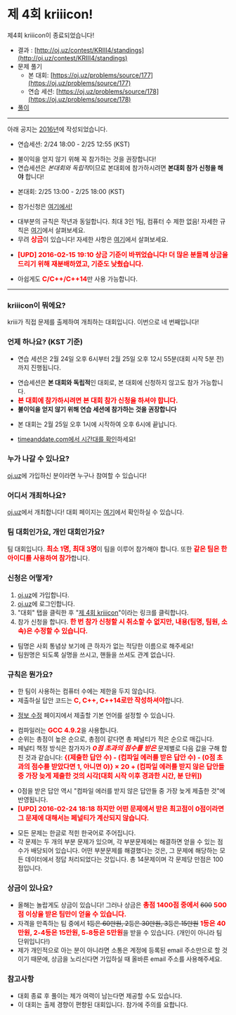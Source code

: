 <style type="text/css">
.important { font-size: 15px; font-weight: bold; color: red; }
</style>

<h1>제 4회 kriiicon!</h1>

제4회 kriiicon이 종료되었습니다!

* 결과 : [http://oj.uz/contest/KRIII4/standings](http://oj.uz/contest/KRIII4/standings)
* 문제 풀기
  * 본 대회: [https://oj.uz/problems/source/177](https://oj.uz/problems/source/177)
  * 연습 세션: [https://oj.uz/problems/source/178](https://oj.uz/problems/source/178)
* [풀이](http://attach.oj.uz/contest/kriii4/editorial.pdf)

<hr>

아래 공지는 <u>2016년</u>에 작성되었습니다.

* 연습세션: 2/24 18:00 - 2/25 12:55 (KST)
 - 불이익을 얻지 않기 위해 꼭 참가하는 것을 권장합니다!
 - 연습세션은 *본대회와 독립적*이므로 본대회에 참가하시려면 **본대회 참가 신청을 해야** 합니다!
* 본대회: 2/25 13:00 - 2/25 18:00 (KST)
 - 참가신청은 [여기에서!](http://oj.uz/contest/KRIII4)
* 대부분의 규칙은 작년과 동일합니다. <span class="important>">최대 3인 1팀, 컴퓨터 수 제한 없음!</span> 자세한 규칙은 <a href="#rules">여기</a>에서 살펴보세요.
* 무려 <span class="important">상금</span>이 있습니다! 자세한 사항은 <a href="#prizes">여기</a>에서 살펴보세요. 
 - <span class="important">[UPD] 2016-02-15 19:10 상금 기준이 바뀌었습니다! 더 많은 분들께 상금을 드리기 위해 재분배하였고, 기준도 낮췄습니다.</span>
* 아쉽게도 <span class="important">C/C++/C++14</span>만 사용 가능합니다.

<hr>

### kriiicon이 뭐에요?

kriii가 직접 문제를 출제하여 개최하는 대회입니다. 이번으로 네 번째입니다!

### 언제 하나요? (KST 기준)

* 연습 세션은 2월 24일 오후 6시부터 2월 25일 오후 12시 55분(대회 시작 5분 전)까지 진행됩니다.
 - 연습세션은 **본 대회와 독립적**인 대회로, 본 대회에 신청하지 않고도 참가 가능합니다.
 - <span class="important">본 대회에 참가하시려면 본 대회 참가 신청을 하셔야 합니다.</span>
 - **불이익을 얻지 않기 위해 연습 세션에 참가하는 것을 권장합니다**
* 본 대회는 2월 25일 오후 1시에 시작하여 오후 6시에 끝납니다.
 - [timeanddate.com에서 시간대를 확인](http://www.timeanddate.com/worldclock/fixedtime.html?msg=4th+kriiicon&iso=20160225T13&p1=235&ah=5)하세요!

### 누가 나갈 수 있나요?

[oj.uz](http://oj.uz)에 가입하신 분이라면 누구나 참여할 수 있습니다! 

### 어디서 개최하나요?

[oj.uz](http://oj.uz)에서 개최합니다! 대회 페이지는 [여기](http://oj.uz/contest/KRIII4)에서 확인하실 수 있습니다.

### 팀 대회인가요, 개인 대회인가요?

팀 대회입니다. <span class="important">최소 1명, 최대 3명</span>이 팀을 이루어 참가해야 합니다. 또한  <span class="important">같은 팀은 한 아이디를 사용하여 참가</span>합니다.

### 신청은 어떻게?

1. [oj.uz](http://oj.uz)에 가입합니다.
2. [oj.uz](http://oj.uz)에 로그인합니다.
3. "대회" 탭을 클릭한 후 "[제 4회 kriiicon](http://oj.uz/contest/KRIII4)"이라는 링크를 클릭합니다.
4. 참가 신청을 합니다. <span class="important">한 번 참가 신청할 시 취소할 수 없지만, 내용(팀명, 팀원, 소속)은 수정할 수 있습니다.</span>
 - 팀명은 사회 통념상 보기에 큰 하자가 없는 적당한 이름으로 해주세요!
 - 팀원명은 되도록 실명을 쓰시고, 핸들을 쓰셔도 관계 없습니다.
 
### <a name="rules"></a>규칙은 뭔가요?

* 한 팀이 사용하는 컴퓨터 수에는 제한을 두지 않습니다.
* 제출하실 답안 코드는 <span class="important">C, C++, C++14로만 작성하셔야</span>합니다. 
- [정보 수정](http://oj.uz/modify) 페이지에서 제출할 기본 언어를 설정할 수 있습니다.
* 컴파일러는 <span class="important">GCC 4.9.2</span>을 사용합니다.
* 순위는 총점이 높은 순으로, 총점이 같다면 총 페널티가 적은 순으로 매깁니다.
* 페널티 책정 방식은 참가자가 <span class="important"><i>0점 초과의 점수를 받은</i></span> 문제별로 다음 값을 구해 합친 것과 같습니다: <span class="important">{(제출한 답안 수) - (컴파일 에러를 받은 답안 수) - (0점 초과의 점수를 받았다면 1, 아니면 0)} × 20 + (컴파일 에러를 받지 않은 답안들 중 가장 늦게 제출한 것의 시각[대회 시작 이후 경과한 시간, 분 단위])</span>
 - 0점을 받은 답안 역시 "컴파일 에러를 받지 않은 답안들 중 가장 늦게 제출한 것"에 반영됩니다.
 - <span class="important">[UPD] 2016-02-24 18:18 하지만 어떤 문제에서 받은 최고점이 0점이라면 그 문제에 대해서는 페널티가 계산되지 않습니다.</span>
* 모든 문제는 한글로 적힌 한국어로 주어집니다.
* 각 문제는 두 개의 부분 문제가 있으며, 각 부분문제에는 해결하면 얻을 수 있는 점수가 배당되어 있습니다. 어떤 부분문제를 해결했다는 것은, 그 문제에 해당하는 모든 데이터에서 정답 처리되었다는 것입니다. 총 14문제이며 각 문제당 만점은 100점입니다.

### <a name="prizes"></a>상금이 있나요?

* 올해는 놀랍게도 상금이 있습니다! 그러나 상금은 <span class="important">총점 1400점 중에서</span> <del>600</del> <span class="important">500점 이상을 받은 팀만이 얻을 수 있습니다.</span> 
* 자격을 만족하는 팀 중에서 <del>1등은 60만원, 2등은 30만원, 3등은 15만원</del> <span class="important">1등은 40만원, 2-4등은 15만원, 5-8등은 5만원</span>을 받을 수 있습니다. (개인이 아니라 팀 단위입니다!)
* 제가 개인적으로 아는 분이 아니라면 소통은 계정에 등록된 email 주소만으로 할 것이기 때문에, 상금을 노리신다면 가입하실 때 올바른 email 주소를 사용해주세요.

### 참고사항

* 대회 종료 후 풀이는 제가 여력이 남는다면 제공할 수도 있습니다.
* 이 대회는 출제 경향이 편향된 대회입니다.  참가에 주의를 요합니다.